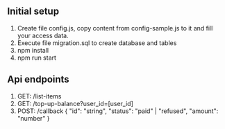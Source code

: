 ## Initial setup
1. Create file config.js, copy content from config-sample.js to it and fill your access data.
2. Execute file migration.sql to create database and tables
3. npm install
4. npm run start

## Api endpoints
1. GET: /list-items
2. GET: /top-up-balance?user_id=[user_id]
3. POST: /callback
  {
    "id": "string",
    "status": "paid" | "refused",
    "amount": "number"
  }
